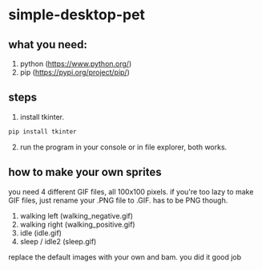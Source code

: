 # simple-desktop-pet

## what you need:

1. python (https://www.python.org/)
2. pip (https://pypi.org/project/pip/)

## steps

1. install tkinter.

```py
pip install tkinter
```

2. run the program in your console or in file explorer, both works.


## how to make your own sprites

you need 4 different GIF files, all 100x100 pixels. if you're too lazy to make GIF files, just rename your .PNG file to .GIF. has to be PNG though.

1. walking left (walking_negative.gif)
2. walking right (walking_positive.gif)
3. idle (idle.gif)
4. sleep / idle2 (sleep.gif)

replace the default images with your own and bam. you did it good job
